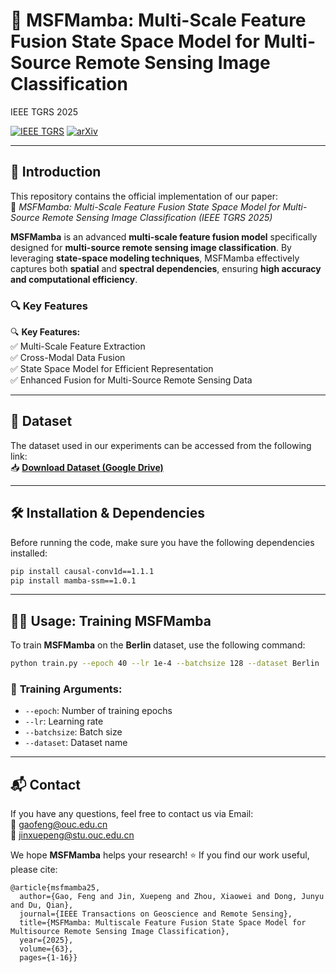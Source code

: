 # 🚀 **MSFMamba: Multi-Scale Feature Fusion State Space Model for Multi-Source Remote Sensing Image Classification**  

IEEE TGRS 2025

[![IEEE TGRS](https://img.shields.io/badge/IEEE-TGRS-blue)](https://ieeexplore.ieee.org/document/10856240)  [![arXiv](https://img.shields.io/badge/arXiv-2408.14255-b31b1b)](https://arxiv.org/abs/2408.14255) 

---

## 📌 **Introduction**

This repository contains the official implementation of our paper:  
📄 *MSFMamba: Multi-Scale Feature Fusion State Space Model for Multi-Source Remote Sensing Image Classification* *(IEEE TGRS 2025)*  

**MSFMamba** is an advanced **multi-scale feature fusion model** specifically designed for **multi-source remote sensing image classification**.
 By leveraging **state-space modeling techniques**, MSFMamba effectively captures both **spatial** and **spectral dependencies**, ensuring **high accuracy and computational efficiency**.

### 🔍 **Key Features**

🔍 **Key Features:**  
✅ Multi-Scale Feature Extraction  
✅ Cross-Modal Data Fusion  
✅ State Space Model for Efficient Representation  
✅ Enhanced Fusion for Multi-Source Remote Sensing Data  

---

## 📂 **Dataset**  

The dataset used in our experiments can be accessed from the following link:  
📥 **[Download Dataset (Google Drive)](https://drive.google.com/file/d/1iZEIAVhlt2QJb_RECp0bHFVN7C8po8ag/view?usp=sharing)**  

---

## 🛠 **Installation & Dependencies**

Before running the code, make sure you have the following dependencies installed:

```bash
pip install causal-conv1d==1.1.1
pip install mamba-ssm==1.0.1
```

---

## 🏋️‍♂️ **Usage: Training MSFMamba**

To train **MSFMamba** on the **Berlin** dataset, use the following command:

```bash
python train.py --epoch 40 --lr 1e-4 --batchsize 128 --dataset Berlin
```

### 🔧 **Training Arguments**:

- `--epoch`: Number of training epochs
- `--lr`: Learning rate
- `--batchsize`: Batch size
- `--dataset`: Dataset name

---

## 📬 **Contact**

If you have any questions, feel free to contact us via Email:  
📧 [gaofeng@ouc.edu.cn](mailto:gaofeng@ouc.edu.cn)  
📧 [jinxuepeng@stu.ouc.edu.cn](mailto:jinxuepeng@stu.ouc.edu.cn)  

We hope **MSFMamba** helps your research! ⭐ If you find our work useful, please cite:

```
@article{msfmamba25,
  author={Gao, Feng and Jin, Xuepeng and Zhou, Xiaowei and Dong, Junyu and Du, Qian},
  journal={IEEE Transactions on Geoscience and Remote Sensing}, 
  title={MSFMamba: Multiscale Feature Fusion State Space Model for Multisource Remote Sensing Image Classification}, 
  year={2025},
  volume={63},
  pages={1-16}}
```

